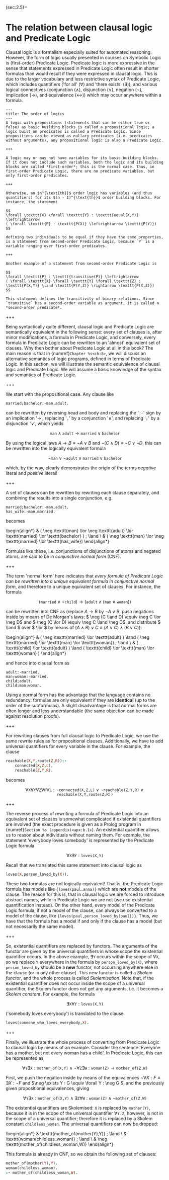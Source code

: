 <!--H3: Section 2.5-->
(sec:2.5)=
# The relation between clausal logic and Predicate Logic #

Clausal logic is a formalism especially suited for automated reasoning. However, the form of logic usually presented in courses on Symbolic Logic is (first-order) Predicate Logic. Predicate logic is more expressive in the sense that statements expressed in Predicate Logic often result in shorter formulas than would result if they were expressed in clausal logic. This is due to the larger vocabulary and less restrictive syntax of Predicate Logic, which includes quantifiers ('for all' ($\forall$) and 'there exists' ($\exists$)), and various logical connectives (conjunction ($\land$), disjunction ($\lor$), negation ($\neg$), implication ($\rightarrow$), and equivalence ($\leftrightarrow$)) which may occur anywhere within a formula.

```{infobox}
---
title: The order of logics
---
A logic with propositions (statements that can be either true or false) as basic building blocks is called a propositional logic; a logic built on predicates is called a Predicate Logic. Since propositions can be viewed as nullary predicates (i.e. predicates without arguments), any propositional logic is also a Predicate Logic.

+++

A logic may or may not have variables for its basic building blocks. If it does not include such variables, both the logic and its building blocks are called *first-order*; this is the normal case. Thus, in first-order Predicate Logic, there are no predicate variables, but only first-order predicates.

+++

Otherwise, an $n^{\text{th}}$ order logic has variables (and thus quantifiers) for its $(n - 1)^{\text{th}}$ order building blocks. For instance, the statement

$$
\forall \texttt{X} \forall \texttt{Y} : \texttt{equal(X,Y)} \leftrightarrow
( \forall \texttt{P} : \texttt{P(X)} \leftrightarrow \texttt{P(Y)})
$$

defining two individuals to be equal if they have the same properties, is a statement from second-order Predicate Logic, because `P` is a variable ranging over first-order predicates.

+++

Another example of a statement from second-order Predicate Logic is

$$
\forall \texttt{P} : \texttt{transitive(P)} \leftrightarrow
( \forall \texttt{X} \forall \texttt{Y} \forall \texttt{Z} : \texttt{P(X,Y)} \land \texttt{P(Y,Z)} \rightarrow \texttt{P(X,Z)})
$$

This statement defines the transitivity of binary relations. Since `transitive` has a second-order variable as argument, it is called a *second-order predicate*.
```

+++

Being syntactically quite different, clausal logic and Predicate Logic are semantically equivalent in the following sense: every set of clauses is, after minor modifications, a formula in Predicate Logic, and conversely, every formula in Predicate Logic can be rewritten to an 'almost' equivalent set of clauses. Why then bother about Predicate Logic at all in this book? The main reason is that in {numref}`Chapter %s<ch:8>`, we will discuss an alternative semantics of logic programs, defined in terms of Predicate Logic. In this section, we will illustrate the semantic equivalence of clausal logic and Predicate Logic. We will assume a basic knowledge of the syntax and semantics of Predicate Logic.
<!--Chapter 8-->

+++

We start with the propositional case. Any clause like
```pProlog
married;bachelor:-man,adult.
```
can be rewritten by reversing head and body and replacing the '`:-`' sign by an implication '$\rightarrow$', replacing '`,`' by a conjunction '$\land$', and replacing '`;`' by a disjunction '$\lor$', which yields

$$
\texttt{man} \land \texttt{adult} \rightarrow \texttt{married} \lor \texttt{bachelor}
$$

By using the logical laws $A \rightarrow B \equiv \neg A \lor B$ and $\neg (C \land D) \equiv \neg C \lor \neg D$, this can be rewritten into the logically equivalent formula

$$
\neg \texttt{man} \lor \neg \texttt{adult} \lor \texttt{married} \lor \texttt{bachelor}
$$

which, by the way, clearly demonstrates the origin of the terms *negative* literal and *positive* literal!

+++

A set of clauses can be rewritten by rewriting each clause separately, and combining the results into a single conjunction, e.g.
```pProlog
married;bachelor:-man,adult.
has_wife:-man,married.
```
becomes

\begin{align*}
& ( \neg \texttt{man} \lor \neg \texttt{adult} \lor \texttt{married} \lor \texttt{bachelor} ) \; \land \\
& ( \neg \texttt{man} \lor \neg \texttt{married} \lor \texttt{has_wife})
\end{align*}

Formulas like these, i.e. conjunctions of disjunctions of atoms and negated atoms, are said to be in *conjunctive normal form* (CNF).

+++

The term 'normal form' here indicates that *every formula of Predicate Logic can be rewritten into a unique equivalent formula in conjunctive normal form*, and therefore to a unique equivalent set of clauses. For instance, the formula

$$
( \texttt{married} \lor \neg \texttt{child} ) \rightarrow ( \texttt{adult} \land ( \texttt{man} \lor \texttt{woman} ) )
$$

can be rewritten into CNF as (replace $A \rightarrow B$ by $\neg A \lor B$, push negations inside by means of De Morgan's laws: $ \neg (C \land D) \equiv \neg C \lor \neg D$ and $ \neg (C \lor D) \equiv \neg C \land \neg D$, and distribute $ \land $ over $ \lor $ by means of $(A \land B) \lor C \equiv (A \lor C) \land (B \lor C)$):

\begin{align*}
& ( \neg \texttt{married} \lor \texttt{adult} ) \land ( \neg \texttt{married} \lor \texttt{man} \lor \texttt{woman}) \; \land \\
& ( \texttt{child} \lor \texttt{adult} ) \land ( \texttt{child} \lor \texttt{man} \lor \texttt{woman} )
\end{align*}

and hence into clausal form as
```pProlog
adult:-married.
man;woman:-married.
child;adult.
child;man;woman.
```
Using a normal form has the advantage that the language contains no redundancy: formulas are only equivalent if they are **identical** (up to the order of the subformulas). A slight disadvantage is that normal forms are often longer and less understandable (the same objection can be made against resolution proofs).

+++

For rewriting clauses from full clausal logic to Predicate Logic, we use the same rewrite rules as for propositional clauses. Additionally, we have to add universal quantifiers for every variable in the clause. For example, the clause
```Prolog
reachable(X,Y,route(Z,R)):-
    connected(X,Z,L),
    reachable(Z,Y,R).
```
becomes

$$
\forall \texttt{X} \forall \texttt{Y} \forall \texttt{Z}
\forall \texttt{R} \forall \texttt{L} :
\neg \texttt{connected(X,Z,L)} \lor
\neg \texttt{reachable(Z,Y,R)} \lor \texttt{reachable(X,Y,route(Z,R))}
$$

+++

The reverse process of rewriting a formula of Predicate Logic into an equivalent set of clauses is somewhat complicated if existential quantifiers are involved (the exact procedure is given as a Prolog program in {numref}`Section %s (appendix)<apx:b.1>`). An existential quantifier allows us to reason about individuals without naming them. For example, the statement 'everybody loves somebody' is represented by the Predicate Logic formula
<!--Appendix B.1-->

$$
\forall \texttt{X} \exists \texttt{Y} : \texttt{loves(X,Y)}
$$

Recall that we translated this same statement into clausal logic as
```Prolog
loves(X,person_loved_by(X)).
```
These two formulas are not logically equivalent! That is, the Predicate Logic formula has models like `{loves(paul,anna)}` which are **not** models of the clause. The reason for this is, that in clausal logic we are forced to introduce abstract names, while in Predicate Logic we are not (we use existential quantification instead). On the other hand, every model of the Predicate Logic formula, if not a model of the clause, can always be converted to a model of the clause, like `{loves(paul,person_loved_by(paul))}`. Thus, we have that the formula has a model if and only if the clause has a model (but not necessarily the same model).

+++

So, existential quantifiers are replaced by functors. The arguments of the functor are given by the universal quantifiers in whose scope the existential quantifier occurs. In the above example, $\exists \texttt{Y}$ occurs within the scope of $\forall \texttt{X}$, so we replace `Y` everywhere in the formula by `person_loved_by(X)`, where `person_loved_by` should be a **new** functor, not occurring anywhere else in the clause (or in any other clause). This new functor is called a *Skolem functor*, and the whole process is called *Skolemisation*. Note that, if the existential quantifier does not occur inside the scope of a universal quantifier, the Skolem functor does not get any arguments, i.e. it becomes a *Skolem constant*. For example, the formula

$$
\exists \texttt{X} \forall \texttt{Y} : \texttt{loves(X,Y)}
$$

('somebody loves everybody') is translated to the clause
```Prolog
loves(someone_who_loves_everybody,X).
```

+++

Finally, we illustrate the whole process of converting from Predicate Logic to clausal logic by means of an example. Consider the sentence 'Everyone has a mother, but not every woman has a child'. In Predicate Logic, this can be represented as

$$
\forall \texttt{Y} \exists \texttt{X} :
\texttt{mother_of(X,Y)} \land
\neg \forall \texttt{Z} \exists \texttt{W} : \texttt{woman(Z)}
\rightarrow \texttt{mother_of(Z,W)}
$$

First, we push the negation inside by means of the equivalences $\neg \forall X : F \equiv \exists X : \neg F$ and $\neg \exists Y : G \equiv \forall Y : \neg G $, and the previously given propositional equivalences, giving

$$
\forall \texttt{Y} \exists \texttt{X} :
\texttt{mother_of(X,Y)} \land \exists
\texttt{Z} \forall \texttt{W} : \texttt{woman(Z)} \land \neg \texttt{mother_of(Z,W)}
$$

The existential quantifiers are Skolemised: `X` is replaced by `mother(Y)`, because it is in the scope of the universal quantifier $\forall \texttt{Y}$. $\texttt{Z}$, however, is not in the scope of a universal quantifier; therefore it is replaced by a Skolem constant `childless_woman`. The universal quantifiers can now be dropped:

\begin{align*}
& \texttt{mother_of(mother(Y),Y)} \; \land \\
& \texttt{woman(childless_woman)} \; \land \\
& \neg \texttt{mother_of(childless_woman,W)}
\end{align*}

This formula is already in CNF, so we obtain the following set of clauses:
```Prolog
mother_of(mother(Y),Y).
woman(childless_woman).
:- mother_of(childless_woman,W).
```

```{exercise} ex:2.14
```
